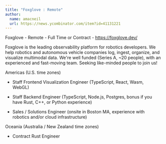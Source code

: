 ```yaml
---
title: "Foxglove : Remote"
author:
  name: amacneil
  url: https://news.ycombinator.com/item?id=41131221
---
```

Foxglove - Remote - Full Time or Contract - <a href="https:&#x2F;&#x2F;foxglove.dev&#x2F;" rel="nofollow">https:&#x2F;&#x2F;foxglove.dev&#x2F;</a>

Foxglove is the leading observability platform for robotics developers. We help robotics and autonomous vehicle companies log, ingest, organize, and visualize multimodal data. We&#x27;re well funded (Series A, ~20 people), with an experienced and fast-moving team. Seeking like-minded people to join us!

Americas (U.S. time zones)

- Staff Frontend Visualization Engineer (TypeScript, React, Wasm, WebGL)

- Staff Backend Engineer (TypeScript, Node.js, Postgres, bonus if you have Rust, C++, or Python experience)

- Sales &#x2F; Solutions Engineer (onsite in Boston MA, experience with robotics and&#x2F;or cloud infrastructure)

Oceania (Australia &#x2F; New Zealand time zones)

- Contract Rust Engineer

